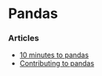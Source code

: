 # Pandas

### Articles

* [10 minutes to pandas](https://pandas.pydata.org/pandas-docs/stable/user_guide/10min.html)
* [Contributing to pandas](https://pandas.pydata.org/pandas-docs/stable/development/contributing.html)

